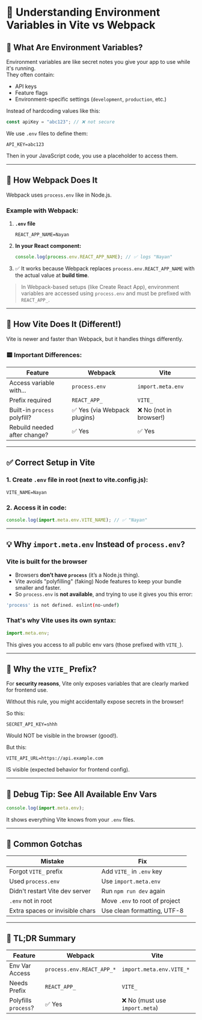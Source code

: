 # 🧠 Understanding Environment Variables in Vite vs Webpack

## 👶 What Are Environment Variables?

Environment variables are like secret notes you give your app to use while it's running.  
They often contain:

- API keys
- Feature flags
- Environment-specific settings (`development`, `production`, etc.)

Instead of hardcoding values like this:

```js
const apiKey = "abc123"; // ❌ not secure
```

We use `.env` files to define them:

```env
API_KEY=abc123
```

Then in your JavaScript code, you use a placeholder to access them.

---

## 🔧 How Webpack Does It

Webpack uses `process.env` like in Node.js.

### Example with Webpack:

1. **`.env` file**

   ```env
   REACT_APP_NAME=Nayan
   ```

2. **In your React component:**

   ```js
   console.log(process.env.REACT_APP_NAME); // ✅ logs "Nayan"
   ```

3. ✅ It works because Webpack replaces `process.env.REACT_APP_NAME` with the actual value at **build time**.

> In Webpack-based setups (like Create React App), environment variables are accessed using `process.env` and must be prefixed with `REACT_APP_`.

---

## 🚀 How Vite Does It (Different!)

Vite is newer and faster than Webpack, but it handles things differently.

### 🟨 Important Differences:

| Feature                      | Webpack                      | Vite                    |
| ---------------------------- | ---------------------------- | ----------------------- |
| Access variable with...      | `process.env`                | `import.meta.env`       |
| Prefix required              | `REACT_APP_`                 | `VITE_`                 |
| Built-in `process` polyfill? | ✅ Yes (via Webpack plugins) | ❌ No (not in browser!) |
| Rebuild needed after change? | ✅ Yes                       | ✅ Yes                  |

---

## ✅ Correct Setup in Vite

### 1. Create `.env` file in root (next to vite.config.js):

```env
VITE_NAME=Nayan
```

### 2. Access it in code:

```js
console.log(import.meta.env.VITE_NAME); // ✅ "Nayan"
```

---

## 💡 Why `import.meta.env` Instead of `process.env`?

### Vite is built for the browser

- Browsers **don’t have `process`** (it’s a Node.js thing).
- Vite avoids "polyfilling" (faking) Node features to keep your bundle smaller and faster.
- So `process.env` is **not available**, and trying to use it gives you this error:

```bash
'process' is not defined. eslint(no-undef)
```

### That's why Vite uses its own syntax:

```js
import.meta.env;
```

This gives you access to all public env vars (those prefixed with `VITE_`).

---

## 🔐 Why the `VITE_` Prefix?

For **security reasons**, Vite only exposes variables that are clearly marked for frontend use.

Without this rule, you might accidentally expose secrets in the browser!

So this:

```env
SECRET_API_KEY=shhh
```

Would NOT be visible in the browser (good!).

But this:

```env
VITE_API_URL=https://api.example.com
```

IS visible (expected behavior for frontend config).

---

## 🧪 Debug Tip: See All Available Env Vars

```js
console.log(import.meta.env);
```

It shows everything Vite knows from your `.env` files.

---

## 🧼 Common Gotchas

| Mistake                         | Fix                            |
| ------------------------------- | ------------------------------ |
| Forgot `VITE_` prefix           | Add `VITE_` in `.env` key      |
| Used `process.env`              | Use `import.meta.env`          |
| Didn't restart Vite dev server  | Run `npm run dev` again        |
| `.env` not in root              | Move `.env` to root of project |
| Extra spaces or invisible chars | Use clean formatting, UTF-8    |

---

## 🧠 TL;DR Summary

| Feature              | Webpack                   | Vite                           |
| -------------------- | ------------------------- | ------------------------------ |
| Env Var Access       | `process.env.REACT_APP_*` | `import.meta.env.VITE_*`       |
| Needs Prefix         | `REACT_APP_`              | `VITE_`                        |
| Polyfills `process`? | ✅ Yes                    | ❌ No (must use `import.meta`) |
